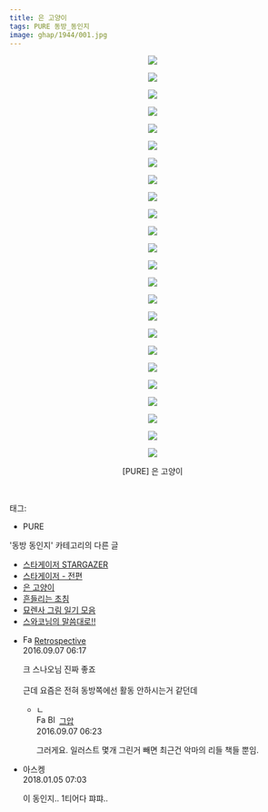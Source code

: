 ```yaml
---
title: 은 고양이
tags: PURE 동방_동인지
image: ghap/1944/001.jpg
---
```

<div class="article">
<p style="text-align: center; clear: none; float: none;"><img src="{{ site.nasurl }}/ghap/1944/001.jpg"/></p>
<p style="text-align: center; clear: none; float: none;"><img src="{{ site.nasurl }}/ghap/1944/002.jpg"/></p>
<p style="text-align: center; clear: none; float: none;"><img src="{{ site.nasurl }}/ghap/1944/003.jpg"/></p>
<p style="text-align: center; clear: none; float: none;"><img src="{{ site.nasurl }}/ghap/1944/004.jpg"/></p>
<p style="text-align: center; clear: none; float: none;"><img src="{{ site.nasurl }}/ghap/1944/005.jpg"/></p>
<p style="text-align: center; clear: none; float: none;"><img src="{{ site.nasurl }}/ghap/1944/006.jpg"/></p>
<p style="text-align: center; clear: none; float: none;"><img src="{{ site.nasurl }}/ghap/1944/007.jpg"/></p>
<p style="text-align: center; clear: none; float: none;"><img src="{{ site.nasurl }}/ghap/1944/008.jpg"/></p>
<p style="text-align: center; clear: none; float: none;"><img src="{{ site.nasurl }}/ghap/1944/009.jpg"/></p>
<p style="text-align: center; clear: none; float: none;"><img src="{{ site.nasurl }}/ghap/1944/010.jpg"/></p>
<p style="text-align: center; clear: none; float: none;"><img src="{{ site.nasurl }}/ghap/1944/011.jpg"/></p>
<p style="text-align: center; clear: none; float: none;"><img src="{{ site.nasurl }}/ghap/1944/012.jpg"/></p>
<p style="text-align: center; clear: none; float: none;"><img src="{{ site.nasurl }}/ghap/1944/013.jpg"/></p>
<p style="text-align: center; clear: none; float: none;"><img src="{{ site.nasurl }}/ghap/1944/014.jpg"/></p>
<p style="text-align: center; clear: none; float: none;"><img src="{{ site.nasurl }}/ghap/1944/015.jpg"/></p>
<p style="text-align: center; clear: none; float: none;"><img src="{{ site.nasurl }}/ghap/1944/016.jpg"/></p>
<p style="text-align: center; clear: none; float: none;"><img src="{{ site.nasurl }}/ghap/1944/017.jpg"/></p>
<p style="text-align: center; clear: none; float: none;"><img src="{{ site.nasurl }}/ghap/1944/018.jpg"/></p>
<p style="text-align: center; clear: none; float: none;"><img src="{{ site.nasurl }}/ghap/1944/019.jpg"/></p>
<p style="text-align: center; clear: none; float: none;"><img src="{{ site.nasurl }}/ghap/1944/020.jpg"/></p>
<p style="text-align: center; clear: none; float: none;"><img src="{{ site.nasurl }}/ghap/1944/021.jpg"/></p>
<p style="text-align: center; clear: none; float: none;"><img src="{{ site.nasurl }}/ghap/1944/022.jpg"/></p>
<p style="text-align: center; clear: none; float: none;"><img src="{{ site.nasurl }}/ghap/1944/023.jpg"/></p>
<p style="text-align: center; clear: none; float: none;"><img src="{{ site.nasurl }}/ghap/1944/024.jpg"/></p>
<p style="text-align: center; clear: none; float: none;">[PURE] 은 고양이</p>
<p><br/></p>
</div><div class="tagTrail">
<p>태그: </p>
<ul>
<li>PURE</li>
</ul>
</div><div class="another">
<p>'동방 동인지' 카테고리의 다른 글</p>
<ul>
<li><a href="/2016-08-31-ghap_1946">스타게이저 STARGAZER</a></li>
<li><a href="/2016-08-31-ghap_1945">스타게이저 - 전편</a></li>
<li><a href="/2016-08-31-ghap_1944">은 고양이</a></li>
<li><a href="/2016-08-31-ghap_1943">흔들리는 초침</a></li>
<li><a href="/2016-08-31-ghap_1941">묘렌사 그림 일기 모음</a></li>
<li><a href="/2016-08-31-ghap_1940">스와코님의 말씀대로!!</a></li>
</ul>
</div><div class="cb_module cb_fluid">
<div class="cb_wrt cb_profile">
<div class="comment">
<ul>
<li class="cb_thumb_off" id="comment14800114">
<div class="cb_comment_area">
<div class="cb_info_area">
<div class="cb_section">
<span class="cb_nick_name"><img alt="Favicon of http://retropective53.tistory.com" height="16" onerror="this.onerror=null;this.parentNode.removeChild(this)" src="http://retropective53.tistory.com/favicon.ico" width="16"/> <a href="http://retropective53.tistory.com" onclick="return openLinkInNewWindow(this)">Retrospective</a></span>
</div>
<div class="cb_section">
<span class="cb_date">2016.09.07 06:17 </span>
</div>
</div>
<div class="cb_dsc_comment">
<p class="cb_dsc">
											크 스나오님 진짜 좋죠<br/>
<br/>
근데 요즘은 전혀 동방쪽에선 활동 안하시는거 같던데
										</p>
</div>
<ul>
<li class="cb_thumb_off" id="comment14800116">
<span class="cb_bu_subnode">ㄴ</span>
<div class="cb_comment_area">
<div class="cb_info_area">
<div class="cb_section">
<span class="cb_nick_name"><img alt="Favicon of https://ghaptouhou.tistory.com" height="16" onerror="this.onerror=null;this.parentNode.removeChild(this)" src="https://ghaptouhou.tistory.com/favicon.ico" width="16"/> <img alt="BlogIcon" height="16" onerror="this.parentNode.removeChild(this)" src="https://ghaptouhou.tistory.com/index.gif" width="16"/> <a href="https://ghaptouhou.tistory.com" onclick="return openLinkInNewWindow(this)"> 그압</a><span class="tistoryProfileLayerTrigger" onclick='TistoryProfile.show(event, this, {"title":"\uc800\uae30 \uc774\uac70 \ub098\uc911\uc5d0 \uc218\uc815 \uac00\ub2a5\ud558\ub098\uc694","url":"https:\/\/ghap.tistory.com","nickname":"\uadf8\uc555","items":[]}); return false;'></span></span>
</div>
<div class="cb_section">
<span class="cb_date">2016.09.07 06:23 </span>
</div>
</div>
<div class="cb_dsc_comment">
<p class="cb_dsc">
																그러게요. 일러스트 몇개 그린거 빼면 최근건 악마의 리들 책들 뿐임.
															</p>
</div>
</div>
</li>
</ul>
</div></li>
<li class="cb_thumb_off" id="comment15166921">
<div class="cb_comment_area">
<div class="cb_info_area">
<div class="cb_section">
<span class="cb_nick_name">아스켕</span>
</div>
<div class="cb_section">
<span class="cb_date">2018.01.05 07:03 </span>
</div>
</div>
<div class="cb_dsc_comment">
<p class="cb_dsc">
											이 동인지.. 1티어다 퍄퍄..
										</p>
</div>
</div></li>
</ul>
</div>
</div><!-- commentList close -->
</div>